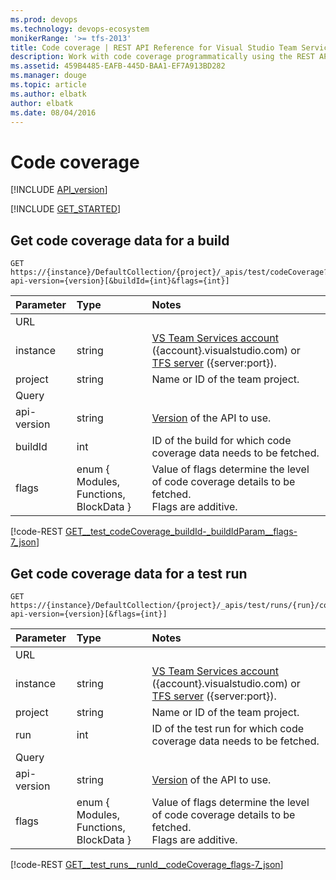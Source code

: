 ```yaml
---
ms.prod: devops
ms.technology: devops-ecosystem
monikerRange: '>= tfs-2013'
title: Code coverage | REST API Reference for Visual Studio Team Services and Team Foundation Server
description: Work with code coverage programmatically using the REST APIs for Visual Studio Team Services and Team Foundation Server.
ms.assetid: 459B4485-EAFB-445D-BAA1-EF7A913BD282
ms.manager: douge
ms.topic: article
ms.author: elbatk
author: elbatk
ms.date: 08/04/2016
---
```


# Code coverage
[!INCLUDE [API_version](../_data/version2-preview1.md)]

[!INCLUDE [GET_STARTED](../_data/get-started.md)]

## Get code coverage data for a build

```no-highlight
GET https://{instance}/DefaultCollection/{project}/_apis/test/codeCoverage?api-version={version}[&buildId={int}&flags={int}]
```

| Parameter   | Type                                   | Notes
|:------------|:---------------------------------------|:------------------------
| URL
| instance    | string                                 | [VS Team Services account](/integrate/get-started/rest/basics.md) ({account}.visualstudio.com) or [TFS server](/integrate/get-started/rest/basics.md) ({server:port}).
| project     | string                                 | Name or ID of the team project.
| Query
| api-version | string                                 | [Version](../../concepts/rest-api-versioning.md) of the API to use.
| buildId     | int                                    | ID of the build for which code coverage data needs to be fetched.
| flags       | enum { Modules, Functions, BlockData } | Value of flags determine the level of code coverage details to be fetched.<br/>Flags are additive.                  

[!code-REST [GET__test_codeCoverage_buildId-_buildIdParam__flags-7_json](./_data/codeCoverage/GET__test_codeCoverage_buildId-_buildIdParam__flags-7.json)]

## Get code coverage data for a test run

```no-highlight
GET https://{instance}/DefaultCollection/{project}/_apis/test/runs/{run}/codeCoverage?api-version={version}[&flags={int}]
```

| Parameter   | Type                                   | Notes
|:------------|:---------------------------------------|:------------------------
| URL
| instance    | string                                 | [VS Team Services account](/integrate/get-started/rest/basics.md) ({account}.visualstudio.com) or [TFS server](/integrate/get-started/rest/basics.md) ({server:port}).
| project     | string                                 | Name or ID of the team project.
| run         | int                                    | ID of the test run for which code coverage data needs to be fetched.
| Query
| api-version | string                                 | [Version](../../concepts/rest-api-versioning.md) of the API to use.
| flags       | enum { Modules, Functions, BlockData } | Value of flags determine the level of code coverage details to be fetched.<br/>Flags are additive.                  

[!code-REST [GET__test_runs__runId__codeCoverage_flags-7_json](./_data/codeCoverage/GET__test_runs__runId__codeCoverage_flags-7.json)]